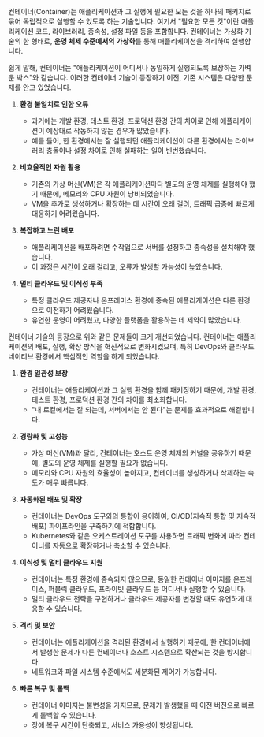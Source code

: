 컨테이너(Container)는 애플리케이션과 그 실행에 필요한 모든 것을 하나의 패키지로 묶어 독립적으로 실행할 수 있도록 하는 기술입니다. 여기서 "필요한 모든 것"이란 애플리케이션 코드, 라이브러리, 종속성, 설정 파일 등을 포함합니다. 컨테이너는 가상화 기술의 한 형태로, **운영 체제 수준에서의 가상화**를 통해 애플리케이션을 격리하여 실행합니다.

쉽게 말해, 컨테이너는 "애플리케이션이 어디서나 동일하게 실행되도록 보장하는 가벼운 박스"와 같습니다. 이러한 컨테이너 기술이 등장하기 이전, 기존 시스템은 다양한 문제를 안고 있었습니다.

1. **환경 불일치로 인한 오류**
    - 과거에는 개발 환경, 테스트 환경, 프로덕션 환경 간의 차이로 인해 애플리케이션이 예상대로 작동하지 않는 경우가 많았습니다.
    - 예를 들어, 한 환경에서는 잘 실행되던 애플리케이션이 다른 환경에서는 라이브러리 충돌이나 설정 차이로 인해 실패하는 일이 빈번했습니다.

2. **비효율적인 자원 활용**
    - 기존의 가상 머신(VM)은 각 애플리케이션마다 별도의 운영 체제를 실행해야 했기 때문에, 메모리와 CPU 자원이 낭비되었습니다.
    - VM을 추가로 생성하거나 확장하는 데 시간이 오래 걸려, 트래픽 급증에 빠르게 대응하기 어려웠습니다.

3. **복잡하고 느린 배포**
    - 애플리케이션을 배포하려면 수작업으로 서버를 설정하고 종속성을 설치해야 했습니다.
    - 이 과정은 시간이 오래 걸리고, 오류가 발생할 가능성이 높았습니다.

4. **멀티 클라우드 및 이식성 부족**
    - 특정 클라우드 제공자나 온프레미스 환경에 종속된 애플리케이션은 다른 환경으로 이전하기 어려웠습니다.
    - 유연한 운영이 어려웠고, 다양한 플랫폼을 활용하는 데 제약이 많았습니다.


컨테이너 기술의 등장으로 위와 같은 문제들이 크게 개선되었습니다. 컨테이너는 애플리케이션의 배포, 실행, 확장 방식을 혁신적으로 변화시켰으며, 특히 DevOps와 클라우드 네이티브 환경에서 핵심적인 역할을 하게 되었습니다.

1. **환경 일관성 보장**
    
    - 컨테이너는 애플리케이션과 그 실행 환경을 함께 패키징하기 때문에, 개발 환경, 테스트 환경, 프로덕션 환경 간의 차이를 최소화합니다.
    - "내 로컬에서는 잘 되는데, 서버에서는 안 된다"는 문제를 효과적으로 해결합니다.

2. **경량화 및 고성능**
    - 가상 머신(VM)과 달리, 컨테이너는 호스트 운영 체제의 커널을 공유하기 때문에, 별도의 운영 체제를 실행할 필요가 없습니다.
    - 메모리와 CPU 자원의 효율성이 높아지고, 컨테이너를 생성하거나 삭제하는 속도가 매우 빠릅니다.

3. **자동화된 배포 및 확장**
    - 컨테이너는 DevOps 도구와의 통합이 용이하여, CI/CD(지속적 통합 및 지속적 배포) 파이프라인을 구축하기에 적합합니다.
    - Kubernetes와 같은 오케스트레이션 도구를 사용하면 트래픽 변화에 따라 컨테이너를 자동으로 확장하거나 축소할 수 있습니다.

4. **이식성 및 멀티 클라우드 지원**
    - 컨테이너는 특정 환경에 종속되지 않으므로, 동일한 컨테이너 이미지를 온프레미스, 퍼블릭 클라우드, 프라이빗 클라우드 등 어디서나 실행할 수 있습니다.
    - 멀티 클라우드 전략을 구현하거나 클라우드 제공자를 변경할 때도 유연하게 대응할 수 있습니다.

5. **격리 및 보안**
    - 컨테이너는 애플리케이션을 격리된 환경에서 실행하기 때문에, 한 컨테이너에서 발생한 문제가 다른 컨테이너나 호스트 시스템으로 확산되는 것을 방지합니다.
    - 네트워크와 파일 시스템 수준에서도 세분화된 제어가 가능합니다.

6. **빠른 복구 및 롤백**
    - 컨테이너 이미지는 불변성을 가지므로, 문제가 발생했을 때 이전 버전으로 빠르게 롤백할 수 있습니다.
    - 장애 복구 시간이 단축되고, 서비스 가용성이 향상됩니다.
